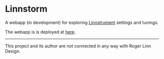 # Linnstorm

A webapp (in development) for exploring [Linnstrument](https://www.rogerlinndesign.com/linnstrument) settings and tunings.

The webapp is  is deployed at [here](https://moonlit-pika-8212cf.netlify.app).

---
This project and its author are not connected in any way with Roger Linn Design.


